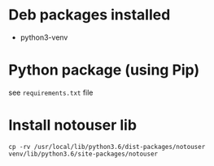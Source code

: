# Deb packages installed
- python3-venv

# Python package (using Pip)
see ```requirements.txt``` file

# Install notouser lib 
```cp -rv /usr/local/lib/python3.6/dist-packages/notouser venv/lib/python3.6/site-packages/notouser```